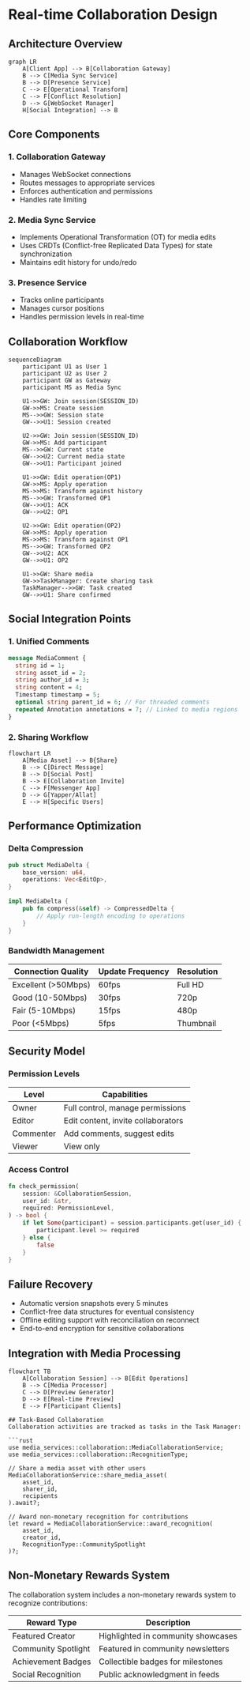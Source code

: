 # Real-time Collaboration Design

## Architecture Overview
```mermaid
graph LR
    A[Client App] --> B[Collaboration Gateway]
    B --> C[Media Sync Service]
    B --> D[Presence Service]
    C --> E[Operational Transform]
    C --> F[Conflict Resolution]
    D --> G[WebSocket Manager]
    H[Social Integration] --> B
```

## Core Components

### 1. Collaboration Gateway
- Manages WebSocket connections
- Routes messages to appropriate services
- Enforces authentication and permissions
- Handles rate limiting

### 2. Media Sync Service
- Implements Operational Transformation (OT) for media edits
- Uses CRDTs (Conflict-free Replicated Data Types) for state synchronization
- Maintains edit history for undo/redo

### 3. Presence Service
- Tracks online participants
- Manages cursor positions
- Handles permission levels in real-time

## Collaboration Workflow
```mermaid
sequenceDiagram
    participant U1 as User 1
    participant U2 as User 2
    participant GW as Gateway
    participant MS as Media Sync

    U1->>GW: Join session(SESSION_ID)
    GW->>MS: Create session
    MS-->>GW: Session state
    GW-->>U1: Session created
    
    U2->>GW: Join session(SESSION_ID)
    GW->>MS: Add participant
    MS-->>GW: Current state
    GW-->>U2: Current media state
    GW-->>U1: Participant joined
    
    U1->>GW: Edit operation(OP1)
    GW->>MS: Apply operation
    MS->>MS: Transform against history
    MS-->>GW: Transformed OP1
    GW-->>U1: ACK
    GW-->>U2: OP1
    
    U2->>GW: Edit operation(OP2)
    GW->>MS: Apply operation
    MS->>MS: Transform against OP1
    MS-->>GW: Transformed OP2
    GW-->>U2: ACK
    GW-->>U1: OP2
    
    U1->>GW: Share media
    GW->>TaskManager: Create sharing task
    TaskManager-->>GW: Task created
    GW-->>U1: Share confirmed
```

## Social Integration Points

### 1. Unified Comments
```protobuf
message MediaComment {
  string id = 1;
  string asset_id = 2;
  string author_id = 3;
  string content = 4;
  Timestamp timestamp = 5;
  optional string parent_id = 6; // For threaded comments
  repeated Annotation annotations = 7; // Linked to media regions
}
```

### 2. Sharing Workflow
```mermaid
flowchart LR
    A[Media Asset] --> B{Share}
    B --> C[Direct Message]
    B --> D[Social Post]
    B --> E[Collaboration Invite]
    C --> F[Messenger App]
    D --> G[Yapper/Allat]
    E --> H[Specific Users]
```

## Performance Optimization

### Delta Compression
```rust
pub struct MediaDelta {
    base_version: u64,
    operations: Vec<EditOp>,
}

impl MediaDelta {
    pub fn compress(&self) -> CompressedDelta {
        // Apply run-length encoding to operations
    }
}
```

### Bandwidth Management
| Connection Quality | Update Frequency | Resolution |
|--------------------|------------------|------------|
| Excellent (>50Mbps) | 60fps | Full HD |
| Good (10-50Mbps) | 30fps | 720p |
| Fair (5-10Mbps) | 15fps | 480p |
| Poor (<5Mbps) | 5fps | Thumbnail |

## Security Model

### Permission Levels
| Level | Capabilities |
|-------|--------------|
| Owner | Full control, manage permissions |
| Editor | Edit content, invite collaborators |
| Commenter | Add comments, suggest edits |
| Viewer | View only |

### Access Control
```rust
fn check_permission(
    session: &CollaborationSession,
    user_id: &str,
    required: PermissionLevel,
) -> bool {
    if let Some(participant) = session.participants.get(user_id) {
        participant.level >= required
    } else {
        false
    }
}
```

## Failure Recovery
- Automatic version snapshots every 5 minutes
- Conflict-free data structures for eventual consistency
- Offline editing support with reconciliation on reconnect
- End-to-end encryption for sensitive collaborations

## Integration with Media Processing
```mermaid
flowchart TB
    A[Collaboration Session] --> B[Edit Operations]
    B --> C[Media Processor]
    C --> D[Preview Generator]
    D --> E[Real-time Preview]
    E --> F[Participant Clients]
    
## Task-Based Collaboration
Collaboration activities are tracked as tasks in the Task Manager:

```rust
use media_services::collaboration::MediaCollaborationService;
use media_services::collaboration::RecognitionType;

// Share a media asset with other users
MediaCollaborationService::share_media_asset(
    asset_id,
    sharer_id,
    recipients
).await?;

// Award non-monetary recognition for contributions
let reward = MediaCollaborationService::award_recognition(
    asset_id,
    creator_id,
    RecognitionType::CommunitySpotlight
)?;
```

## Non-Monetary Rewards System
The collaboration system includes a non-monetary rewards system to recognize contributions:

| Reward Type | Description |
|-------------|-------------|
| Featured Creator | Highlighted in community showcases |
| Community Spotlight | Featured in community newsletters |
| Achievement Badges | Collectible badges for milestones |
| Social Recognition | Public acknowledgment in feeds |